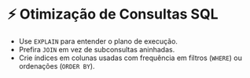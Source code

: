 # ⚡ Otimização de Consultas SQL

- Use `EXPLAIN` para entender o plano de execução.  
- Prefira `JOIN` em vez de subconsultas aninhadas.  
- Crie índices em colunas usadas com frequência em filtros (`WHERE`) ou ordenações (`ORDER BY`).
